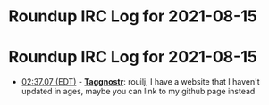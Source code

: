 # Roundup IRC Log for 2021-08-15 #
# Roundup IRC Log for 2021-08-15
* <a href="#02:37.07" id="02:37.07">02:37.07 (EDT)</a> - __[Taggnostr](https://github.com/Taggnostr)__: rouilj, I have a website that I haven't updated in ages, maybe you can link to my github page instead
